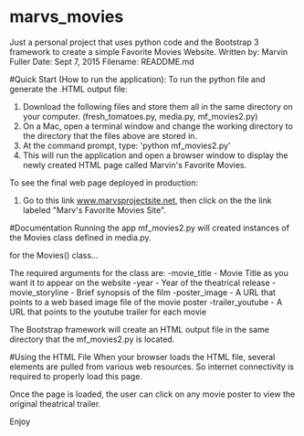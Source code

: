 # marvs_movies

Just a personal project that uses python code and the Bootstrap 3 framework to create a simple Favorite Movies Website.
Written by: Marvin Fuller
Date: Sept 7, 2015
Filename: READDME.md

#Quick Start (How to run the application):
To run the python file and generate the .HTML output file:
  1. Download the following files and store them all in the same directory on your computer.
        (fresh_tomatoes.py, media.py, mf_movies2.py)
  2. On a Mac, open a terminal window and change the working directory to the directory that the files above are stored in.
  3. At the command prompt, type: 'python mf_movies2.py'
  4. This will run the application and open a browser window to display the newly created HTML page called Marvin's Favorite Movies.

To see the final web page deployed in production:
  1. Go to this link www.marvsprojectsite.net, then click on the the link labeled "Marv's Favorite Movies Site".


#Documentation
Running the app mf_movies2.py will created instances of the Movies class defined in media.py.

for the Movies() class...

The required arguments for the class are:
     -movie_title - Movie Title as you want it to appear on the website
     -year - Year of the theatrical release
     -movie_storyline - Brief synopsis of the film
     -poster_image - A URL that points to a web based image file of the movie poster
     -trailer_youtube - A URL that points to the youtube trailer for each movie

The Bootstrap framework will create an HTML output file in the same directory that the mf_movies2.py is located.

#Using the HTML File
When your browser loads the HTML file, several elements are pulled from various web resources.  So internet connectivity is required to properly load this page.  

Once the page is loaded, the user can click on any movie poster to view the original theatrical trailer.

Enjoy


